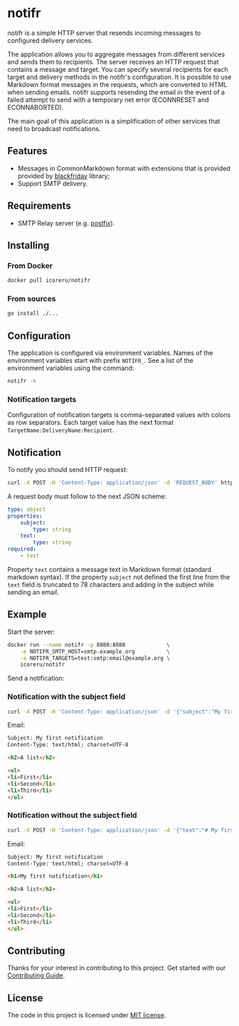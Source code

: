 # notifr

notifr is a simple HTTP server that resends incoming messages to configured delivery services.

The application allows you to aggregate messages from different services and sends them to recipients.
The server receives an HTTP request that contains a message and target. You can specify several recipients for each target and delivery methods in the notifr's configuration.
It is possible to use Markdown format messages in the requests, which are converted to HTML when sending emails.
notifr supports resending the email in the event of a failed attempt to send with a temporary net error (ECONNRESET and ECONNABORTED).

The main goal of this application is a simplification of other services that need to broadcast notifications.

## Features

- Messages in CommonMarkdown format with extensions that is provided provided by [blackfriday][blackfriday] library;
- Support SMTP delivery.

## Requirements

- SMTP Relay server (e.g. [postfix][postfix]).

## Installing

### From Docker

```bash
docker pull icoreru/notifr
```

### From sources

```bash
go install ./...
```

## Configuration

The application is configured via environment variables.
Names of the environment variables start with prefix `NOTIFR_`.
See a list of the environment variables using the command:

```bash
notifr -h
```

### Notification targets

Configuration of notification targets is comma-separated values with colons as row separators. Each target value has the next format `TargetName:DeliveryName:Recipient`.

## Notification

To notify you should send HTTP request:

```bash
curl -X POST -H 'Content-Type: application/json' -d 'REQUEST_BODY' http://localhost:8080/notifr?target=TARGET_NAME
```

A request body must follow to the next JSON scheme:

```yaml
type: object
properties:
    subject:
        type: string
    text:
        type: string
required:
    - text
```

Property `text` contains a message text in Markdown format (standard markdown syntax).
If the property `subject` not defined the first line from the `text` field is truncated to 78 characters and adding in the subject while sending an email.

## Example

Start the server:

```bash
docker run --name notifr -p 8080:8080             \
    -e NOTIFR_SMTP_HOST=smtp.example.org          \
    -e NOTIFR_TARGETS=test:smtp:email@example.org \
    icoreru/notifr
```

Send a notification:

### Notification with the subject field

```bash
curl -X POST -H 'Content-Type: application/json' -d '{"subject":"My first notification","text":"## A list\n- First\n- Second\n- Third"}' http://localhost:8080/notifr?target=test
```

Email:

```html
Subject: My first notification
Content-Type: text/html; charset=UTF-8

<h2>A list</h2>

<ul>
<li>First</li>
<li>Second</li>
<li>Third</li>
</ul>
```

### Notification without the subject field

```bash
curl -X POST -H 'Content-Type: application/json' -d '{"text":"# My first notification\n## A list\n\n- First\n- Second\n- Third"}' http://localhost:8080/notifr?target=test
```

Email:

```html
Subject: My first notification
Content-Type: text/html; charset=UTF-8

<h1>My first notification</h1>

<h2>A list</h2>

<ul>
<li>First</li>
<li>Second</li>
<li>Third</li>
</ul>
```

## Contributing

Thanks for your interest in contributing to this project.
Get started with our [Contributing Guide][contrib].

## License

The code in this project is licensed under [MIT license][license].

[contrib]: https://github.com/i-core/.github/blob/master/CONTRIBUTING.md
[license]: LICENSE
[postfix]: https://hub.docker.com/r/juanluisbaptiste/postfix/
[blackfriday]: https://github.com/russross/blackfriday/tree/v2#extensions
